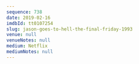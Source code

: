 ```yaml
---
sequence: 738
date: 2019-02-16
imdbId: tt0107254
slug: jason-goes-to-hell-the-final-friday-1993
venue: null
venueNotes: null
medium: Netflix
mediumNotes: null
---
```

